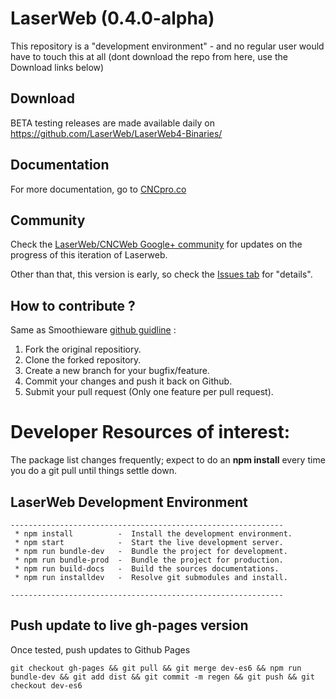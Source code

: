 # LaserWeb (0.4.0-alpha)

This repository is a "development environment" - and no regular user would have to touch this at all (dont download the repo from here, use the Download links below)

## Download
BETA testing releases are made available daily on https://github.com/LaserWeb/LaserWeb4-Binaries/

## Documentation
For more documentation, go to [CNCpro.co](http://cncpro.co)

## Community
Check the [LaserWeb/CNCWeb Google+ community](https://plus.google.com/u/0/communities/115879488566665599508) for updates on the progress of this iteration of Laserweb.

Other than that, this version is early, so check the [Issues tab](https://github.com/openhardwarecoza/LaserWeb4/issues) for "details".


## How to contribute ?
Same as Smoothieware [github guidline](http://smoothieware.org/github) :

1. Fork the original repositiory.
2. Clone the forked repository.
3. Create a new branch for your bugfix/feature.
4. Commit your changes and push it back on Github.
5. Submit your pull request (Only one feature per pull request).

# Developer Resources of interest:

The package list changes frequently; expect to do an **npm install** every time you do a git pull until things settle down.

## LaserWeb Development Environment

```
-------------------------------------------------------------
 * npm install          -  Install the development environment.
 * npm start            -  Start the live development server.
 * npm run bundle-dev   -  Bundle the project for development.
 * npm run bundle-prod  -  Bundle the project for production.
 * npm run build-docs   -  Build the sources documentations.
 * npm run installdev   -  Resolve git submodules and install.
 
-------------------------------------------------------------
```

## Push update to live gh-pages version

Once tested, push updates to Github Pages

```
git checkout gh-pages && git pull && git merge dev-es6 && npm run bundle-dev && git add dist && git commit -m regen && git push && git checkout dev-es6
```

